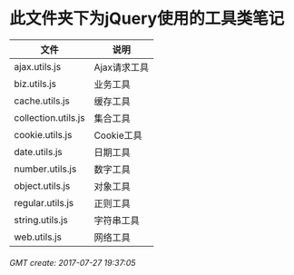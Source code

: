 此文件夹下为jQuery使用的工具类笔记
===================================

|文件|说明
|----|----
|ajax.utils.js|Ajax请求工具
|biz.utils.js|业务工具
|cache.utils.js|缓存工具
|collection.utils.js|集合工具
|cookie.utils.js|Cookie工具
|date.utils.js|日期工具
|number.utils.js|数字工具
|object.utils.js|对象工具
|regular.utils.js|正则工具
|string.utils.js|字符串工具
|web.utils.js|网络工具

###### GMT create: 2017-07-27 19:37:05
